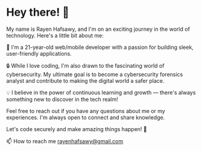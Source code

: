 # Hey there! 👋

My name is Rayen Hafsawy, and I'm on an exciting journey in the world of technology. Here's a little bit about me:

🚀 I'm a 21-year-old web/mobile developer with a passion for building sleek, user-friendly applications.

🔒 While I love coding, I'm also drawn to the fascinating world of cybersecurity. My ultimate goal is to become a cybersecurity forensics analyst and contribute to making the digital world a safer place.

💡 I believe in the power of continuous learning and growth — there's always something new to discover in the tech realm!

Feel free to reach out if you have any questions about me or my experiences. I'm always open to connect and share knowledge.

Let's code securely and make amazing things happen! 🌟

📫 How to reach me <rayenhafsawy@gmail.com>
